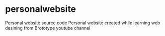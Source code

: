 # personalwebsite
Personal website source code
Personal website created while learning web desining from Brototype youtube channel
